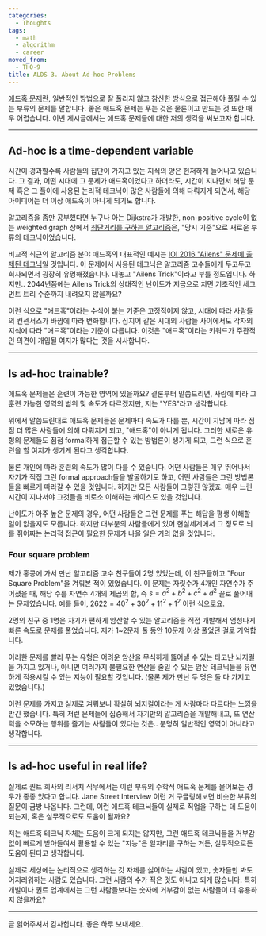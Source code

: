 ```yaml
---
categories:
  - Thoughts
tags:
  - math
  - algorithm
  - career
moved_from:
  - THO-9
title: ALDS 3. About Ad-hoc Problems
---
```


[애드혹 문제](https://usaco.guide/bronze/ad-hoc?lang=cpp)란, 일반적인 방법으로 잘 풀리지 않고 참신한 방식으로 접근해야 풀릴 수 있는 부류의 문제를 말합니다.
좋은 애드혹 문제는 푸는 것은 물론이고 만드는 것 또한 매우 어렵습니다.
이번 게시글에서는 애드혹 문제들에 대한 저의 생각을 써보고자 합니다.

<!-- more -->

---

## Ad-hoc is a time-dependent variable

시간이 경과할수록 사람들의 집단이 가지고 있는 지식의 양은 현저하게 늘어나고 있습니다.
그 결과, 어떤 시대에 그 문제가 애드혹이었다고 하더라도, 시간이 지나면서 해당 문제 혹은 그 풀이에 사용된 논리적 테크닉이 많은 사람들에 의해 다뤄지게 되면서, 해당 아이디어는 더 이상 애드혹이 아니게 되기도 합니다.

알고리즘을 좀만 공부했다면 누구나 아는 Dijkstra가 개발한, non-positive cycle이 없는 weighted graph 상에서 [최단거리를 구하는 알고리즘](https://en.wikipedia.org/wiki/Dijkstra%27s_algorithm)은, "당시 기준"으로 새로운 부류의 테크닉이었습니다.

비교적 최근의 알고리즘 분야 애드혹의 대표적인 예시는 [IOI 2016 "Ailens" 문제에 출제된 테크닉](https://medium.com/@bluezebragames/dynamic-programming-optimization-the-aliens-trick-9138176287cf)일 것입니다.
이 문제에서 사용된 테크닉은 알고리즘 고수들에게 두고두고 회자되면서 굉장히 유명해졌습니다.
대놓고 "Ailens Trick"이라고 부를 정도입니다.
하지만.. 2044년쯤에는 Ailens Trick의 상대적인 난이도가 지금으로 치면 기초적인 세그먼트 트리 수준까지 내려오지 않을까요?

이런 식으로 "애드혹"이라는 수식이 붙는 기준은 고정적이지 않고, 시대에 따라 사람들의 컨센서스가 바뀜에 따라 변화합니다.
심지어 같은 시대의 사람들 사이에서도 각자의 지식에 따라 "애드혹"이라는 기준이 다릅니다.
이것은 "애드혹"이라는 키워드가 주관적인 의견이 개입될 여지가 많다는 것을 시사합니다.

---

## Is ad-hoc trainable?

애드혹 문제들은 훈련이 가능한 영역에 있을까요?
결론부터 말씀드리면, 사람에 따라 그 훈련 가능한 영역의 범위 및 속도가 다르겠지만, 저는 "YES"라고 생각합니다.

위에서 말씀드린대로 애드혹 문제들은 문제마다 속도가 다를 뿐, 시간이 지남에 따라 점점 더 많은 사람들에 의해 다뤄지게 되고, "애드혹"이 아니게 됩니다.
그러한 새로운 유형의 문제들도 점점 formal하게 접근할 수 있는 방법론이 생기게 되고, 그런 식으로 훈련을 할 여지가 생기게 된다고 생각합니다.

물론 개인에 따라 훈련의 속도가 많이 다를 수 있습니다.
어떤 사람들은 매우 뛰어나서 자기가 직접 그런 formal approach들을 발굴하기도 하고, 어떤 사람들은 그런 방법론들을 빠르게 따라갈 수 있을 것입니다.
하지만 모든 사람들이 그렇진 않겠죠. 매우 느린 시간이 지나서야 그것들을 비로소 이해하는 케이스도 있을 것입니다.

난이도가 아주 높은 문제의 경우, 어떤 사람들은 그런 문제를 푸는 해답을 평생 이해할 일이 없을지도 모릅니다.
하지만 대부분의 사람들에게 있어 현실세계에서 그 정도로 뇌를 쥐어짜는 논리적 접근이 필요한 문제가 나올 일은 거의 없을 것입니다.

### Four square problem

제가 홍콩에 가서 만난 알고리즘 고수 친구들이 2명 있었는데, 이 친구들하고 "Four Square Problem"을 겨뤄본 적이 있었습니다.
이 문제는 자릿수가 4개인 자연수가 주어졌을 때, 해당 수를 자연수 4개의 제곱의 합, 즉 $s = a^2 + b^2 + c^2 + d^2$ 꼴로 풀어내는 문제였습니다.
예를 들어, $2622 = 40^2 + 30^2 + 11^2 + 1^2$ 이런 식으로요.

2명의 친구 중 1명은 자기가 편하게 암산할 수 있는 알고리즘을 직접 개발해서 엄청나게 빠른 속도로 문제를 풀었습니다.
제가 1~2문제 풀 동안 10문제 이상 풀었던 걸로 기억합니다.

이러한 문제를 빨리 푸는 유형은 어려운 암산을 무식하게 뚫어낼 수 있는 타고난 뇌지컬을 가지고 있거나, 아니면 여러가지 불필요한 연산을 줄일 수 있는 암산 테크닉들을 유연하게 적용시킬 수 있는 지능이 필요할 것입니다.
(물론 제가 만난 두 명은 둘 다 가지고 있었습니다.)

이런 문제를 가지고 실제로 겨뤄보니 확실히 뇌지컬이라는 게 사람마다 다르다는 느낌을 받긴 했습니다.
특히 저런 문제들에 집중해서 자기만의 알고리즘을 개발해내고, 또 연산력을 소모하는 행위를 즐기는 사람들이 있다는 것은.. 분명히 일반적인 영역이 아니라고 생각합니다.

---

## Is ad-hoc useful in real life?

실제로 퀀트 회사의 리서치 직무에서는 이런 부류의 수학적 애드혹 문제를 물어보는 경우가 종종 있다고 합니다.
Jane Street Interview 이런 거 구글링해보면 비슷한 부류의 질문이 금방 나옵니다.
그런데, 이런 애드혹 테크닉들이 실제로 직업을 구하는 데 도움이 되는지, 혹은 실무적으로도 도움이 될까요?

저는 애드혹 테크닉 자체는 도움이 크게 되지는 않지만, 그런 애드혹 테크닉들을 거부감 없이 빠르게 받아들여서 활용할 수 있는 "지능"은 일자리를 구하는 거든, 실무적으로든 도움이 된다고 생각합니다.

실제로 세상에는 논리적으로 생각하는 것 자체를 싫어하는 사람이 있고, 숫자들만 봐도 어지러워하는 사람도 있습니다.
그런 사람의 수가 적은 것도 아니고 되게 많습니다.
특히 개발이나 퀀트 업계에서는 그런 사람들보다는 숫자에 거부감이 없는 사람들이 더 유용하지 않을까요?

---

글 읽어주셔서 감사합니다. 좋은 하루 보내세요.
